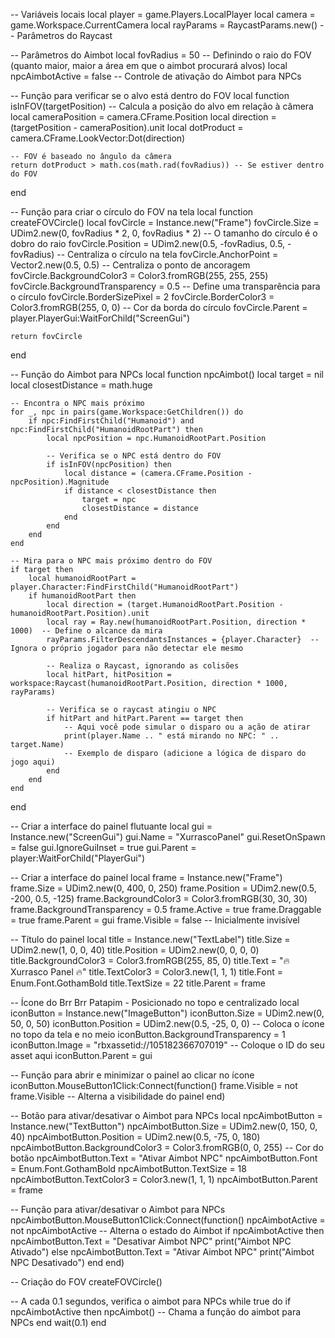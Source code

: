 -- Variáveis locais
local player = game.Players.LocalPlayer
local camera = game.Workspace.CurrentCamera
local rayParams = RaycastParams.new()  -- Parâmetros do Raycast

-- Parâmetros do Aimbot
local fovRadius = 50 -- Definindo o raio do FOV (quanto maior, maior a área em que o aimbot procurará alvos)
local npcAimbotActive = false  -- Controle de ativação do Aimbot para NPCs

-- Função para verificar se o alvo está dentro do FOV
local function isInFOV(targetPosition)
    -- Calcula a posição do alvo em relação à câmera
    local cameraPosition = camera.CFrame.Position
    local direction = (targetPosition - cameraPosition).unit
    local dotProduct = camera.CFrame.LookVector:Dot(direction)
    
    -- FOV é baseado no ângulo da câmera
    return dotProduct > math.cos(math.rad(fovRadius)) -- Se estiver dentro do FOV
end

-- Função para criar o círculo do FOV na tela
local function createFOVCircle()
    local fovCircle = Instance.new("Frame")
    fovCircle.Size = UDim2.new(0, fovRadius * 2, 0, fovRadius * 2)  -- O tamanho do círculo é o dobro do raio
    fovCircle.Position = UDim2.new(0.5, -fovRadius, 0.5, -fovRadius)  -- Centraliza o círculo na tela
    fovCircle.AnchorPoint = Vector2.new(0.5, 0.5)  -- Centraliza o ponto de ancoragem
    fovCircle.BackgroundColor3 = Color3.fromRGB(255, 255, 255)
    fovCircle.BackgroundTransparency = 0.5  -- Define uma transparência para o círculo
    fovCircle.BorderSizePixel = 2
    fovCircle.BorderColor3 = Color3.fromRGB(255, 0, 0)  -- Cor da borda do círculo
    fovCircle.Parent = player.PlayerGui:WaitForChild("ScreenGui")

    return fovCircle
end

-- Função do Aimbot para NPCs
local function npcAimbot()
    local target = nil
    local closestDistance = math.huge

    -- Encontra o NPC mais próximo
    for _, npc in pairs(game.Workspace:GetChildren()) do
        if npc:FindFirstChild("Humanoid") and npc:FindFirstChild("HumanoidRootPart") then
            local npcPosition = npc.HumanoidRootPart.Position

            -- Verifica se o NPC está dentro do FOV
            if isInFOV(npcPosition) then
                local distance = (camera.CFrame.Position - npcPosition).Magnitude
                if distance < closestDistance then
                    target = npc
                    closestDistance = distance
                end
            end
        end
    end

    -- Mira para o NPC mais próximo dentro do FOV
    if target then
        local humanoidRootPart = player.Character:FindFirstChild("HumanoidRootPart")
        if humanoidRootPart then
            local direction = (target.HumanoidRootPart.Position - humanoidRootPart.Position).unit
            local ray = Ray.new(humanoidRootPart.Position, direction * 1000)  -- Define o alcance da mira
            rayParams.FilterDescendantsInstances = {player.Character}  -- Ignora o próprio jogador para não detectar ele mesmo

            -- Realiza o Raycast, ignorando as colisões
            local hitPart, hitPosition = workspace:Raycast(humanoidRootPart.Position, direction * 1000, rayParams)

            -- Verifica se o raycast atingiu o NPC
            if hitPart and hitPart.Parent == target then
                -- Aqui você pode simular o disparo ou a ação de atirar
                print(player.Name .. " está mirando no NPC: " .. target.Name)
                -- Exemplo de disparo (adicione a lógica de disparo do jogo aqui)
            end
        end
    end
end

-- Criar a interface do painel flutuante
local gui = Instance.new("ScreenGui")
gui.Name = "XurrascoPanel"
gui.ResetOnSpawn = false
gui.IgnoreGuiInset = true
gui.Parent = player:WaitForChild("PlayerGui")

-- Criar a interface do painel
local frame = Instance.new("Frame")
frame.Size = UDim2.new(0, 400, 0, 250)
frame.Position = UDim2.new(0.5, -200, 0.5, -125)
frame.BackgroundColor3 = Color3.fromRGB(30, 30, 30)
frame.BackgroundTransparency = 0.5
frame.Active = true
frame.Draggable = true
frame.Parent = gui
frame.Visible = false  -- Inicialmente invisível

-- Título do painel
local title = Instance.new("TextLabel")
title.Size = UDim2.new(1, 0, 0, 40)
title.Position = UDim2.new(0, 0, 0, 0)
title.BackgroundColor3 = Color3.fromRGB(255, 85, 0)
title.Text = "🔥 Xurrasco Panel 🔥"
title.TextColor3 = Color3.new(1, 1, 1)
title.Font = Enum.Font.GothamBold
title.TextSize = 22
title.Parent = frame

-- Ícone do Brr Brr Patapim - Posicionado no topo e centralizado
local iconButton = Instance.new("ImageButton")
iconButton.Size = UDim2.new(0, 50, 0, 50)
iconButton.Position = UDim2.new(0.5, -25, 0, 0)  -- Coloca o ícone no topo da tela e no meio
iconButton.BackgroundTransparency = 1
iconButton.Image = "rbxassetid://105182366707019"  -- Coloque o ID do seu asset aqui
iconButton.Parent = gui

-- Função para abrir e minimizar o painel ao clicar no ícone
iconButton.MouseButton1Click:Connect(function()
    frame.Visible = not frame.Visible  -- Alterna a visibilidade do painel
end)

-- Botão para ativar/desativar o Aimbot para NPCs
local npcAimbotButton = Instance.new("TextButton")
npcAimbotButton.Size = UDim2.new(0, 150, 0, 40)
npcAimbotButton.Position = UDim2.new(0.5, -75, 0, 180)
npcAimbotButton.BackgroundColor3 = Color3.fromRGB(0, 0, 255)  -- Cor do botão
npcAimbotButton.Text = "Ativar Aimbot NPC"
npcAimbotButton.Font = Enum.Font.GothamBold
npcAimbotButton.TextSize = 18
npcAimbotButton.TextColor3 = Color3.new(1, 1, 1)
npcAimbotButton.Parent = frame

-- Função para ativar/desativar o Aimbot para NPCs
npcAimbotButton.MouseButton1Click:Connect(function()
    npcAimbotActive = not npcAimbotActive  -- Alterna o estado do Aimbot
    if npcAimbotActive then
        npcAimbotButton.Text = "Desativar Aimbot NPC"
        print("Aimbot NPC Ativado")
    else
        npcAimbotButton.Text = "Ativar Aimbot NPC"
        print("Aimbot NPC Desativado")
    end
end)

-- Criação do FOV
createFOVCircle()

-- A cada 0.1 segundos, verifica o aimbot para NPCs
while true do
    if npcAimbotActive then
        npcAimbot()  -- Chama a função do aimbot para NPCs
    end
    wait(0.1)
end
